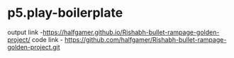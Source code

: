 # p5.play-boilerplate
output link -https://halfgamer.github.io/Rishabh-bullet-rampage-golden-project/
code link - https://github.com/halfgamer/Rishabh-bullet-rampage-golden-project.git
